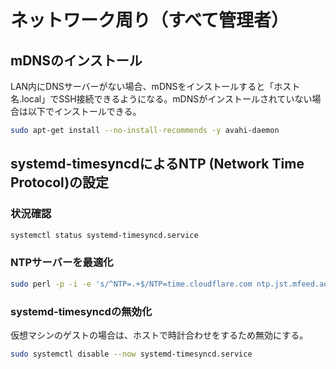 # ネットワーク周り（すべて管理者）
## mDNSのインストール
LAN内にDNSサーバーがない場合、mDNSをインストールすると「ホスト名.local」でSSH接続できるようになる。mDNSがインストールされていない場合は以下でインストールできる。
```sh
sudo apt-get install --no-install-recommends -y avahi-daemon
```

## systemd-timesyncdによるNTP (Network Time Protocol)の設定
### 状況確認
```sh
systemctl status systemd-timesyncd.service
```

### NTPサーバーを最適化
```sh
sudo perl -p -i -e 's/^NTP=.+$/NTP=time.cloudflare.com ntp.jst.mfeed.ad.jp time.windows.com/g' '/etc/systemd/timesyncd.conf'
```

### systemd-timesyncdの無効化
仮想マシンのゲストの場合は、ホストで時計合わせをするため無効にする。
```sh
sudo systemctl disable --now systemd-timesyncd.service
```
